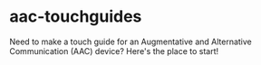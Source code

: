 # aac-touchguides
Need to make a touch guide for an Augmentative and Alternative Communication (AAC) device? Here's the place to start!
